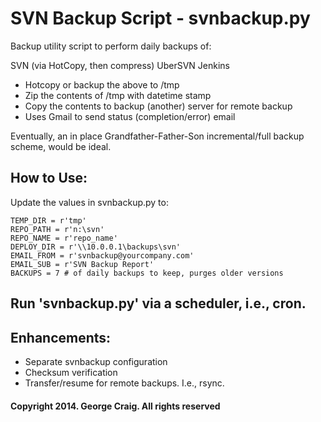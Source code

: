 # SVN Backup Script - svnbackup.py

Backup utility script to perform daily backups of:

SVN (via HotCopy, then compress)
UberSVN
Jenkins

- Hotcopy or backup the above to /tmp
- Zip the contents of /tmp with datetime stamp
- Copy the contents to backup (another) server for remote backup
- Uses Gmail to send status (completion/error) email

Eventually, an in place Grandfather-Father-Son incremental/full backup scheme, would be ideal.

## How to Use:

Update the values in svnbackup.py to:

```
TEMP_DIR = r'tmp'
REPO_PATH = r'n:\svn'
REPO_NAME = r'repo_name'
DEPLOY_DIR = r'\\10.0.0.1\backups\svn'
EMAIL_FROM = r'svnbackup@yourcompany.com'
EMAIL_SUB = r'SVN Backup Report'
BACKUPS = 7 # of daily backups to keep, purges older versions
```

## Run 'svnbackup.py' via a scheduler, i.e., cron.

## Enhancements:

- Separate svnbackup configuration
- Checksum verification
- Transfer/resume for remote backups. I.e., rsync.

#### Copyright 2014. George Craig. All rights reserved